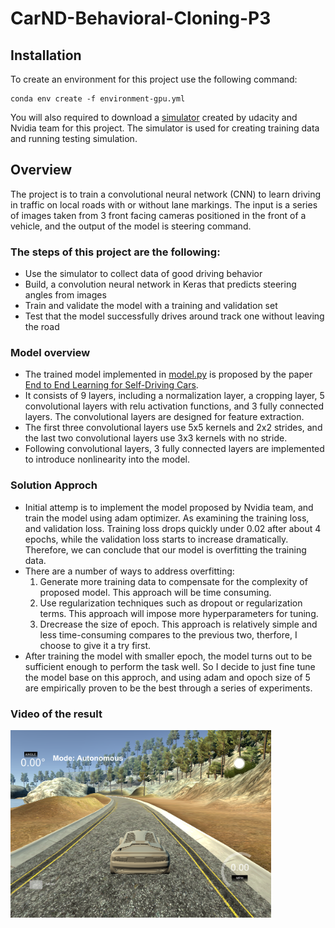 # CarND-Behavioral-Cloning-P3

## Installation
To create an environment for this project use the following command:
```
conda env create -f environment-gpu.yml
```
You will also required to download a [simulator](https://github.com/udacity/self-driving-car-sim) created by udacity and Nvidia team for this project. The simulator is used for creating training data and running testing simulation. 

## Overview 
The project is to train a convolutional neural network (CNN) to learn driving in traffic on local roads with or without lane markings. The input is a series of images taken from 3 front facing cameras positioned in the front of a vehicle, and the output of the model is steering command. 

### The steps of this project are the following:
* Use the simulator to collect data of good driving behavior
* Build, a convolution neural network in Keras that predicts steering angles from images
* Train and validate the model with a training and validation set
* Test that the model successfully drives around track one without leaving the road

### Model overview
* The trained model implemented in [model.py](https://github.com/lipeng2/CarND-BehavioralCloning-P3/blob/master/model.py) is proposed by the paper [End to End Learning for Self-Driving Cars](https://images.nvidia.com/content/tegra/automotive/images/2016/solutions/pdf/end-to-end-dl-using-px.pdf). 
* It consists of 9 layers, including a normalization layer, a cropping layer, 5 convolutional layers with relu activation functions, and 3 fully connected layers. The convolutional layers are designed for feature extraction. 
* The first three convolutional layers use 5x5 kernels and 2x2 strides, and the last two convolutional layers use 3x3 kernels with no stride. 
* Following convolutional layers, 3 fully connected layers are implemented to introduce nonlinearity into the model. 

### Solution Approch
* Initial attemp is to implement the model proposed by Nvidia team, and train the model using adam optimizer. As examining the training loss, and validation loss. Training loss drops quickly under 0.02 after about 4 epochs, while the validation loss starts to increase dramatically. Therefore, we can conclude that our model is overfitting the training data.
* There are a number of ways to address overfitting:
  1. Generate more training data to compensate for the complexity of proposed model. This approach will be time consuming.
  2. Use regularization techniques such as dropout or regularization terms. This approach will impose more hyperparameters for tuning.
  3. Drecrease the size of epoch. This approach is relatively simple and less time-consuming compares to the previous two, therfore, I choose to give it a try first. 
 * After training the model with smaller epoch, the model turns out to be sufficient enough to perform the task well. So I decide to just fine tune the model base on this approch, and using adam and opoch size of 5 are empirically proven to be the best through a series of experiments. 
  
### Video of the result

[<img src="https://github.com/lipeng2/CarND-BehavioralCloning-P3/blob/master/simulation.png" height="300">](https://www.youtube.com/watch?v=NpTef1hUAn8)
